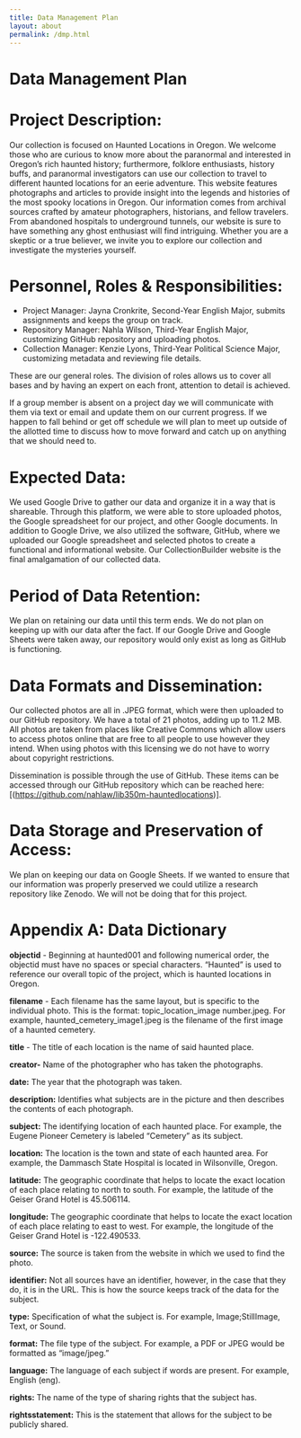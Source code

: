 ```yaml
---
title: Data Management Plan
layout: about
permalink: /dmp.html
---
```

# **Data Management Plan**

# Project Description: 

Our collection is focused on Haunted Locations in Oregon. We welcome those who are curious to know more about the paranormal and interested in Oregon’s rich haunted history; furthermore, folklore enthusiasts, history buffs, and paranormal investigators can use our collection to travel to different haunted locations for an eerie adventure. This website features photographs and articles to provide insight into the legends and histories of the most spooky locations in Oregon. Our information comes from archival sources crafted by amateur photographers, historians, and fellow travelers. From abandoned hospitals to underground tunnels, our website is sure to have something any ghost enthusiast will find intriguing. Whether you are a skeptic or a true believer, we invite you to explore our collection and investigate the mysteries yourself. 

# Personnel, Roles & Responsibilities:

- Project Manager: Jayna Cronkrite, Second-Year English Major, submits assignments and keeps the group on track.   
- Repository Manager: Nahla Wilson, Third-Year English Major, customizing GitHub repository and uploading photos.  
- Collection Manager: Kenzie Lyons, Third-Year Political Science Major, customizing metadata and reviewing file details.


These are our general roles. The division of roles allows us to cover all bases and by having an expert on each front, attention to detail is achieved.

If a group member is absent on a project day we will communicate with them via text or email and update them on our current progress. If we happen to fall behind or get off schedule we will plan to meet up outside of the allotted time to discuss how to move forward and catch up on anything that we should need to.

# Expected Data: 

We used Google Drive to gather our data and organize it in a way that is shareable. Through this platform, we were able to store uploaded photos, the Google spreadsheet for our project, and other Google documents. In addition to Google Drive, we also utilized the software, GitHub, where we uploaded our Google spreadsheet and selected photos to create a functional and informational website. Our CollectionBuilder website is the final amalgamation of our collected data.

# Period of Data Retention: 

We plan on retaining our data until this term ends. We do not plan on keeping up with our data after the fact. If our Google Drive and Google Sheets were taken away, our repository would only exist as long as GitHub is functioning. 

# Data Formats and Dissemination:

Our collected photos are all in .JPEG format, which were then uploaded to our GitHub repository. We have a total of 21 photos, adding up to 11.2 MB. All photos are taken from places like Creative Commons which allow users to access photos online that are free to all people to use however they intend. When using photos with this licensing we do not have to worry about copyright restrictions. 

Dissemination is possible through the use of GitHub. These items can be accessed through our GitHub repository which can be reached here: [(https://github.com/nahlaw/lib350m-hauntedlocations)]. 

# Data Storage and Preservation of Access:

We plan on keeping our data on Google Sheets. If we wanted to ensure that our information was properly preserved we could utilize a research repository like Zenodo. We will not be doing that for this project.

# Appendix A: Data Dictionary

**objectid** \- Beginning at haunted001 and following numerical order, the objectid must have no spaces or special characters. “Haunted” is used to reference our overall topic of the project, which is haunted locations in Oregon. 

**filename** \- Each filename has the same layout, but is specific to the individual photo. This is the format: topic\_location\_image number.jpeg. For example, haunted\_cemetery\_image1.jpeg is the filename of the first image of a haunted cemetery. 

**title** \- The title of each location is the name of said haunted place. 

**creator-** Name of the photographer who has taken the photographs.

**date:** The year that the photograph was taken.

**description:** Identifies what subjects are in the picture and then describes the contents of each photograph.

**subject:** The identifying location of each haunted place. For example, the Eugene Pioneer Cemetery is labeled “Cemetery” as its subject. 

**location:** The location is the town and state of each haunted area. For example, the Dammasch State Hospital is located in Wilsonville, Oregon. 

**latitude:** The geographic coordinate that helps to locate the exact location of each place relating to north to south. For example, the latitude of the Geiser Grand Hotel is 45.506114. 

**longitude:** The geographic coordinate that helps to locate the exact location of each place relating to east to west. For example, the longitude of the Geiser Grand Hotel is \-122.490533.

**source:** The source is taken from the website in which we used to find the photo. 

**identifier:** Not all sources have an identifier, however, in the case that they do, it is in the URL. This is how the source keeps track of the data for the subject. 

**type:** Specification of what the subject is. For example, Image;StillImage, Text, or Sound.

**format:** The file type of the subject. For example, a PDF or JPEG would be formatted as “image/jpeg.”

**language:** The language of each subject if words are present. For example, English (eng). 

**rights:** The name of the type of sharing rights that the subject has.

**rightsstatement:** This is the statement that allows for the subject to be publicly shared. 
